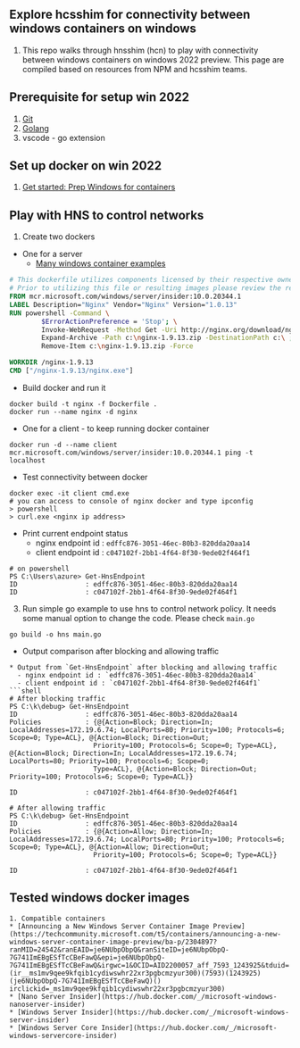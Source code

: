 ## Explore hcsshim for connectivity between windows containers on windows 
1. This repo walks through hnsshim (hcn) to play with connectivity between windows containers on windows 2022 preview. This page are compiled based on resources from NPM and hcsshim teams.

## Prerequisite for setup win 2022
1. [Git](https://git-scm.com/download/win)
2. [Golang](https://golang.org/dl/)
3. vscode - go extension


## Set up docker on win 2022
1. [Get started: Prep Windows for containers](https://docs.microsoft.com/en-us/virtualization/windowscontainers/quick-start/set-up-environment?tabs=Windows-Server)


## Play with HNS to control networks
1. Create two dockers
* One for a server
  - [Many windows container examples](https://github.com/MicrosoftDocs/Virtualization-Documentation.git)
```Dockerfile
# This dockerfile utilizes components licensed by their respective owners/authors.
# Prior to utilizing this file or resulting images please review the respective licenses at: http://nginx.org/LICENSE
FROM mcr.microsoft.com/windows/server/insider:10.0.20344.1
LABEL Description="Nginx" Vendor="Nginx" Version="1.0.13"
RUN powershell -Command \
        $ErrorActionPreference = 'Stop'; \
        Invoke-WebRequest -Method Get -Uri http://nginx.org/download/nginx-1.9.13.zip -OutFile c:\nginx-1.9.13.zip ; \
        Expand-Archive -Path c:\nginx-1.9.13.zip -DestinationPath c:\ ; \
        Remove-Item c:\nginx-1.9.13.zip -Force

WORKDIR /nginx-1.9.13
CMD ["/nginx-1.9.13/nginx.exe"]
```
* Build docker and run it
```shell
docker build -t nginx -f Dockerfile .
docker run --name nginx -d nginx 
```

* One for a client - to keep running docker container
```shell
docker run -d --name client  mcr.microsoft.com/windows/server/insider:10.0.20344.1 ping -t localhost
```

* Test connectivity between docker
```shell
docker exec -it client cmd.exe
# you can access to console of nginx docker and type ipconfig
> powershell
> curl.exe <nginx ip address>
```
* Print current endpoint status
  - nginx endpoint id : `edffc876-3051-46ec-80b3-820dda20aa14`
  - client endpoint id : `c047102f-2bb1-4f64-8f30-9ede02f464f1`
```shell
# on powershell
PS C:\Users\azure> Get-HnsEndpoint
ID                 : edffc876-3051-46ec-80b3-820dda20aa14
ID                 : c047102f-2bb1-4f64-8f30-9ede02f464f1
```



3. Run simple go example to use hns to control network policy. 
It needs some manual option to change the code. Please check `main.go`
```shell
go build -o hns main.go
```

* Output comparison after blocking and allowing traffic
```
* Output from `Get-HnsEndpoint` after blocking and allowing traffic
  - nginx endpoint id : `edffc876-3051-46ec-80b3-820dda20aa14`
  - client endpoint id : `c047102f-2bb1-4f64-8f30-9ede02f464f1`
```shell
# After blocking traffic
PS C:\k\debug> Get-HnsEndpoint
ID                 : edffc876-3051-46ec-80b3-820dda20aa14
Policies           : {@{Action=Block; Direction=In; LocalAddresses=172.19.6.74; LocalPorts=80; Priority=100; Protocols=6; Scope=0; Type=ACL}, @{Action=Block; Direction=Out;
                     Priority=100; Protocols=6; Scope=0; Type=ACL}, @{Action=Block; Direction=In; LocalAddresses=172.19.6.74; LocalPorts=80; Priority=100; Protocols=6; Scope=0;
                     Type=ACL}, @{Action=Block; Direction=Out; Priority=100; Protocols=6; Scope=0; Type=ACL}}

ID                 : c047102f-2bb1-4f64-8f30-9ede02f464f1

# After allowing traffic
PS C:\k\debug> Get-HnsEndpoint
ID                 : edffc876-3051-46ec-80b3-820dda20aa14
Policies           : {@{Action=Allow; Direction=In; LocalAddresses=172.19.6.74; LocalPorts=80; Priority=100; Protocols=6; Scope=0; Type=ACL}, @{Action=Allow; Direction=Out;
                     Priority=100; Protocols=6; Scope=0; Type=ACL}}

ID                 : c047102f-2bb1-4f64-8f30-9ede02f464f1
```

## Tested windows docker images
```shell
1. Compatible containers
* [Announcing a New Windows Server Container Image Preview](https://techcommunity.microsoft.com/t5/containers/announcing-a-new-windows-server-container-image-preview/ba-p/2304897?ranMID=24542&ranEAID=je6NUbpObpQ&ranSiteID=je6NUbpObpQ-7G741ImEBgESfTcCBeFawQ&epi=je6NUbpObpQ-7G741ImEBgESfTcCBeFawQ&irgwc=1&OCID=AID2200057_aff_7593_1243925&tduid=(ir__ms1mv9qee9kfqib1cydiwswhr22xr3pgbcmzyur300)(7593)(1243925)(je6NUbpObpQ-7G741ImEBgESfTcCBeFawQ)() irclickid=_ms1mv9qee9kfqib1cydiwswhr22xr3pgbcmzyur300)
* [Nano Server Insider](https://hub.docker.com/_/microsoft-windows-nanoserver-insider)
* [Windows Server Insider](https://hub.docker.com/_/microsoft-windows-server-insider)
* [Windows Server Core Insider](https://hub.docker.com/_/microsoft-windows-servercore-insider)
```
